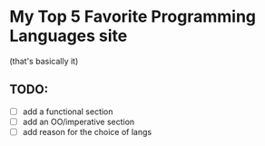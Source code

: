 
My Top 5 Favorite Programming Languages site
============================================

(that's basically it)

TODO:
----
- [ ] add a functional section
- [ ] add an OO/imperative section
- [ ] add reason for the choice of langs
